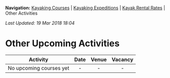 **Navigation:** [Kayaking Courses](index) &#124; [Kayaking Expeditions](expedition) &#124; [Kayak Rental Rates](rental) &#124; Other Activities

_Last Updated: 19 Mar 2018 18:04_
# Other Upcoming Activities

Activity | Date | Venue | Vacancy
:---:|:---:|:---:|:---:
No upcoming courses yet|-|-|-

